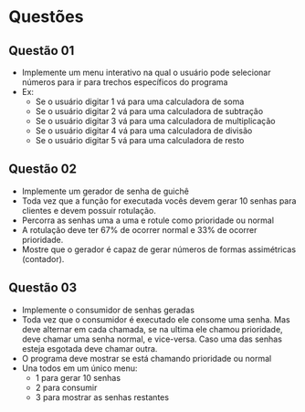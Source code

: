 # Questões

## Questão 01
- Implemente um menu interativo na qual o usuário pode selecionar números para ir para trechos específicos do programa
 - Ex:
    - Se o usuário digitar 1 vá para uma calculadora de soma
    - Se o usuário digitar 2 vá para uma calculadora de subtração
    - Se o usuário digitar 3 vá para uma calculadora de multiplicação
    - Se o usuário digitar 4 vá para uma calculadora de divisão
    - Se o usuário digitar 5 vá para uma calculadora de resto

## Questão 02
- Implemente um gerador de senha de guichê
- Toda vez que a função for executada vocês devem gerar 10 senhas para clientes e devem possuir rotulação.
- Percorra as senhas uma a uma e rotule como prioridade ou normal
- A rotulação deve ter 67%  de ocorrer normal e 33% de ocorrer prioridade.
- Mostre que o gerador é capaz de gerar números de formas assimétricas (contador).

## Questão 03
- Implemente o consumidor de senhas geradas
- Toda vez que o consumidor é executado ele consome uma senha. Mas deve alternar em cada chamada, se na ultima ele chamou prioridade, deve chamar uma senha normal, e vice-versa. Caso uma das senhas esteja esgotada deve chamar outra.
- O programa deve mostrar se está chamando prioridade ou normal
- Una todos em um único menu:
    - 1 para gerar 10 senhas
    - 2 para consumir
    - 3 para mostrar as senhas restantes